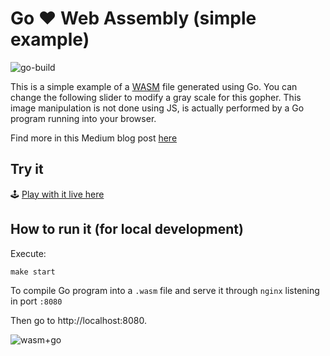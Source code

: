 # Go ❤️ Web Assembly (simple example)

![go-build](https://github.com/rubencougil/wasm-go/workflows/go-build/badge.svg)

This is a simple example of a [WASM](https://webassembly.org/) file generated using Go. You can change the following
slider to modify a gray scale for this gopher. This image manipulation is not done using JS, is actually performed by
a Go program running into your browser.

Find more in this Medium blog post [here](https://medium.com/@rcougil/web-assembly-go-d01bbfc004cc)

## Try it

🕹 [Play with it live here](https://ruben.cougil.com/wasm-go/html/)

## How to run it (for local development)

Execute:

`make start`

To compile Go program into a `.wasm` file and serve it through `nginx` listening in port `:8080`

Then go to http://localhost:8080.

![wasm+go](https://user-images.githubusercontent.com/1073799/84015118-b02c8280-a97b-11ea-9715-970337f888bc.png)
